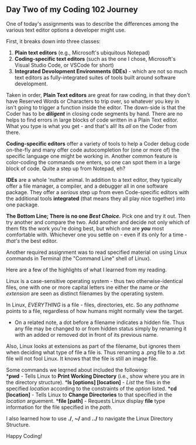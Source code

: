 ## Day Two of my Coding 102 Journey

One of today's assignments was to describe the differences among the various text editor options a developer might use.

First, it breaks down into three classes: 
1. **Plain text editors** \(e.g., Microsoft's ubiquitous Notepad\)
1. **Coding-specific text editors** \(such as the one I chose, Microsoft's Visual Studio Code, or VSCode for short\)
1. **Integrated Devolopment Environments \(IDEs\)** - which are not so much text editors as fully-integrated suites of tools built around software development.

Taken in order, **Plain Text editors** are great for raw coding, in that they don't have Reserved Words or Characters to trip over, so whatever you key in isn't going to trigger a function inside the editor.  The down-side is that the Coder has to be **_diligent_** in closing code segments by hand.  There are no helps to find errors in large blocks of code written in a Plain Text editor.  What you type is what you get - and that's all!    Its *all* on the Coder from there.

**Coding-specific editors** offer a variety of tools to help a Coder debug code on-the-fly and many offer code autocompletion for \(one or more of\) the specific language one might be working in.  Another common feature is color-coding the commands one enters, so one can spot them in a large block of code.  Quite a step up from Notepad, eh?

**IDEs** are a whole 'nuther animal.  In addition to a text editor, they typically offer a file manager, a compiler, and a debugger all in one software package.  They offer a *serious* step up from even Code-specific editors with the additional tools **integrated** \(that means they all play nice together\) into one package.

**The Bottom Line; There is no one _Best Choice._** Pick one and try it out.  Then try another and compare the two.  Add another and decide not only which of them fits the work you're doing best, but which one are **_you_** most comfortable with.  Whichever one you settle on - even if its only for a time - _that's_ the best editor.  




Another required assignment was to read specified material on using Linux commands in Terminal \(the "Command Line" shell of Linux\).

Here are a few of the highlights of what I learned from my reading.  

Linux is a case-sensitive operating system - thus two otherwise-identical files, one with one or more capital letters ine either the name _or the extension_ are seen as distinct filenames by the operating system.  

In Linux, *EVERYTHING* is a file - files, directories, etc.  So any *pathname* points to a file, regardless of how humans might normally view the target.  
- On a related note, a dot before a filename indicates a hidden file.  Thus any file may be changed to or from hidden status simply by renaming it with an added or removed dot in front of its previous name.

Also, Linux looks at extensions as part of the filename, but ignores them when deciding what type of file a file is. Thus renaming a .png file to a .txt file will not fool Linux.  It knows that the file is still an image file.

Some commands we leqrned about included the following:  
*__pwd__ - Tells Linux to __Print Working Directory__ \(i.e., show where you are in the directory structure\).
*__ls \[options\] \[location\]__ - *List* the files in the specified *location* according to the constraints of the *option* listed.
*__cd \[location\]__ - Tells Linux to __Change Directories__ to that specified in the *location* arguement.
*__file \[path\]__ - Requests Linux display __file__ type information for the file specified in the _path_.

I also learned how to use **./**, **~/** and **../** to navigate the Linux Directory Structure.


Happy Coding!

